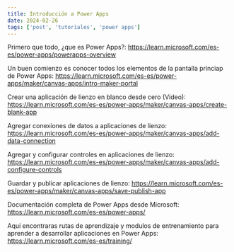 ```yaml
---
title: Introducción a Power Apps
date: 2024-02-26
tags: ['post', 'tutoriales', 'power apps']
---
```


Primero que todo, ¿que es Power Apps?:
https://learn.microsoft.com/es-es/power-apps/powerapps-overview

Un buen comienzo es conocer todos los elementos de la pantalla princiap de Power Apps:
https://learn.microsoft.com/es-es/power-apps/maker/canvas-apps/intro-maker-portal

Crear una aplicación de lienzo en blanco desde cero (Video):
https://learn.microsoft.com/es-es/power-apps/maker/canvas-apps/create-blank-app

Agregar conexiones de datos a aplicaciones de lienzo:
https://learn.microsoft.com/es-es/power-apps/maker/canvas-apps/add-data-connection

Agregar y configurar controles en aplicaciones de lienzo:
https://learn.microsoft.com/es-es/power-apps/maker/canvas-apps/add-configure-controls

Guardar y publicar aplicaciones de lienzo:
https://learn.microsoft.com/es-es/power-apps/maker/canvas-apps/save-publish-app


Documentación completa de Power Apps desde Microsoft:
https://learn.microsoft.com/es-es/power-apps/


Aquí encontraras rutas de aprendizaje y modulos de entrenamiento para aprender a desarrollar
aplicaciones en Power Apps:
https://learn.microsoft.com/es-es/training/